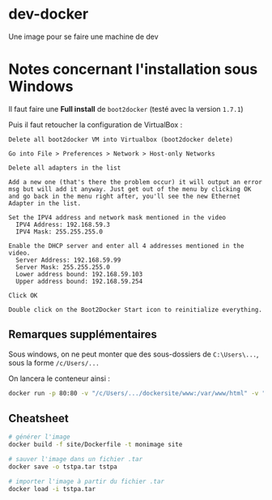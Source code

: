 # dev-docker

Une image pour se faire une machine de dev


# Notes concernant l'installation sous Windows

Il faut faire une **Full install** de `boot2docker` (testé avec la version `1.7.1`)

Puis il faut retoucher la configuration de VirtualBox :

    Delete all boot2docker VM into Virtualbox (boot2docker delete)

    Go into File > Preferences > Network > Host-only Networks

    Delete all adapters in the list

    Add a new one (that's there the problem occur) it will output an error msg but will add it anyway. Just get out of the menu by clicking OK and go back in the menu right after, you'll see the new Ethernet Adapter in the list.

    Set the IPV4 address and network mask mentioned in the video
      IPV4 Address: 192.168.59.3
      IPV4 Mask: 255.255.255.0

    Enable the DHCP server and enter all 4 addresses mentioned in the video.
      Server Address: 192.168.59.99
      Server Mask: 255.255.255.0
      Lower address bound: 192.168.59.103
      Upper address bound: 192.168.59.254

    Click OK

    Double click on the Boot2Docker Start icon to reinitialize everything.


## Remarques supplémentaires

Sous windows, on ne peut monter que des sous-dossiers de `C:\Users\...`, sous la forme `/c/Users/...`

On lancera le conteneur ainsi :
```bash
docker run -p 80:80 -v "/c/Users/.../dockersite/www:/var/www/html" -v "/c/Users/.../dockersite/database:/var/lib/mysql" monimage
```


## Cheatsheet

```bash
# générer l'image
docker build -f site/Dockerfile -t monimage site

# sauver l'image dans un fichier .tar
docker save -o tstpa.tar tstpa

# importer l'image à partir du fichier .tar
docker load -i tstpa.tar
```
